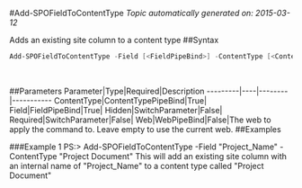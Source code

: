 #Add-SPOFieldToContentType
*Topic automatically generated on: 2015-03-12*

Adds an existing site column to a content type
##Syntax
```powershell
Add-SPOFieldToContentType -Field [<FieldPipeBind>] -ContentType [<ContentTypePipeBind>] [-Required [<SwitchParameter>]] [-Hidden [<SwitchParameter>]] [-Web [<WebPipeBind>]]
```
&nbsp;

##Parameters
Parameter|Type|Required|Description
---------|----|--------|-----------
ContentType|ContentTypePipeBind|True|
Field|FieldPipeBind|True|
Hidden|SwitchParameter|False|
Required|SwitchParameter|False|
Web|WebPipeBind|False|The web to apply the command to. Leave empty to use the current web.
##Examples

###Example 1
    PS:> Add-SPOFieldToContentType -Field "Project_Name" -ContentType "Project Document"
This will add an existing site column with an internal name of "Project_Name" to a content type called "Project Document"

